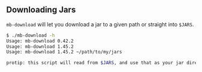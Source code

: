 ## Downloading Jars

`mb-download` will let you download a jar to a given path or straight into `$JARS`.

``` bash
$ ./mb-download -h
Usage: mb-download 0.42.2
Usage: mb-download 1.45.2
Usage: mb-download 1.45.2 ~/path/to/my/jars

protip: this script will read from $JARS, and use that as your jar directory.
```

